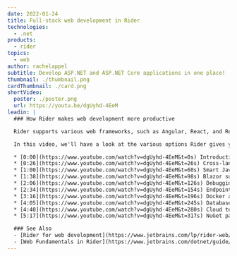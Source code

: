 ```yaml
---
date: 2022-01-24
title: Full-stack web development in Rider
technologies:
  - .net
products:
  - rider
topics:
  - web
author: rachelappel
subtitle: Develop ASP.NET and ASP.NET Core applications in one place!
thumbnail: ./thumbnail.png
cardThumbnail: ./card.png
shortVideo:
  poster: ./poster.png
  url: https://youtu.be/dgUyhd-4EeM
leadin: |
  ### How Rider makes web development more productive

  Rider supports various web frameworks, such as Angular, React, and React + Redux. You can use these yogether with ASP.NET/ASP.NET Core, or use VueJS and other JavaScript front-end frameworks without any hassle.

  In this video, we'll have a look at the various options Rider gives you when it comes to web and cloud development.

  * [0:00](https://www.youtube.com/watch?v=dgUyhd-4EeM&t=0s) Introduction
  * [0:26](https://www.youtube.com/watch?v=dgUyhd-4EeM&t=26s) Cross-language navigation and refactoring
  * [1:00](https://www.youtube.com/watch?v=dgUyhd-4EeM&t=60s) Smart JavaScript assistance
  * [1:38](https://www.youtube.com/watch?v=dgUyhd-4EeM&t=98s) Blazor support
  * [2:06](https://www.youtube.com/watch?v=dgUyhd-4EeM&t=126s) Debugging
  * [2:34](https://www.youtube.com/watch?v=dgUyhd-4EeM&t=154s) Endpoints
  * [3:16](https://www.youtube.com/watch?v=dgUyhd-4EeM&t=196s) Docker and containers
  * [4:05](https://www.youtube.com/watch?v=dgUyhd-4EeM&t=245s) Databases & SQL support
  * [4:40](https://www.youtube.com/watch?v=dgUyhd-4EeM&t=280s) Cloud technologies (Azure / AWS support)
  * [5:17](https://www.youtube.com/watch?v=dgUyhd-4EeM&t=317s) NuGet package manager

  ### See Also
  - [Rider for web development](https://www.jetbrains.com/lp/rider-web/)
  - [Web Fundamentals in Rider](https://www.jetbrains.com/dotnet/guide/tutorials/web-fundamentals/)
---
```


